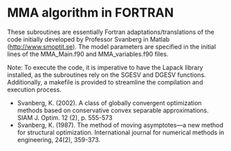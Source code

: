 # MMA algorithm in FORTRAN

These subroutines are essentially Fortran adaptations/translations of the code initially developed by Professor Svanberg in Matlab (http://www.smoptit.se). The model parameters are specified in the initial lines of the MMA_Main.f90 and MMA_variables.f90 files.

Note: To execute the code, it is imperative to have the Lapack library installed, as the subroutines rely on the SGESV and DGESV functions. Additionally, a makefile is provided to streamline the compilation and execution process.

- Svanberg, K. (2002). A class of globally convergent optimization methods based on conservative convex separable approximations. SIAM J. Optim. 12 (2), p. 555-573
- Svanberg, K. (1987). The method of moving asymptotes—a new method for structural optimization. International journal for numerical methods in engineering, 24(2), 359-373.

